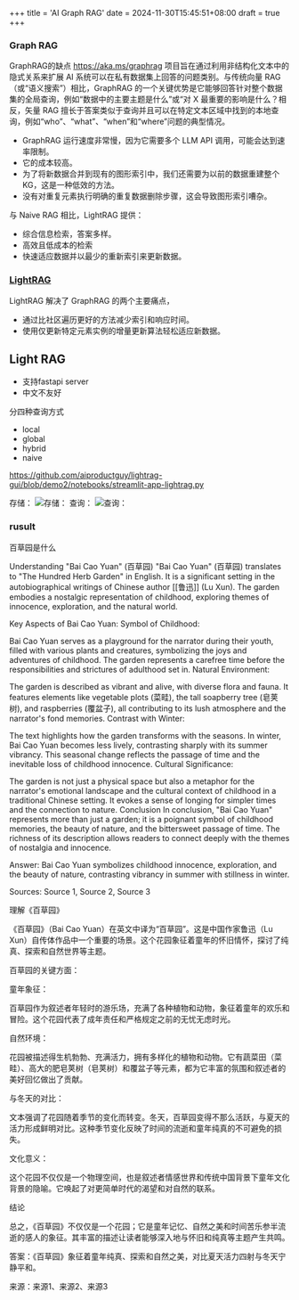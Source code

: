 +++
title = 'AI Graph RAG'
date = 2024-11-30T15:45:51+08:00
draft = true
+++


### Graph RAG

GraphRAG的缺点
https://aka.ms/graphrag 项目旨在通过利用非结构化文本中的隐式关系来扩展 AI 系统可以在私有数据集上回答的问题类别。与传统向量 RAG（或“语义搜索”）相比，GraphRAG 的一个关键优势是它能够回答针对整个数据集的全局查询，例如“数据中的主要主题是什么”或“对 X 最重要的影响是什么？相反，矢量 RAG 擅长于答案类似于查询并且可以在特定文本区域中找到的本地查询，例如“who”、“what”、“when”和“where”问题的典型情况。

* GraphRAG 运行速度非常慢，因为它需要多个 LLM API 调用，可能会达到速率限制。
* 它的成本较高。
* 为了将新数据合并到现有的图形索引中，我们还需要为以前的数据重建整个 KG，这是一种低效的方法。
* 没有对重复元素执行明确的重复数据删除步骤，这会导致图形索引嘈杂。

与 Naive RAG 相比，LightRAG 提供：
* 综合信息检索，答案多样。
* 高效且低成本的检索
* 快速适应数据并以最少的重新索引来更新数据。

### [LightRAG](https://github.com/HKUDS/LightRAG)
LightRAG 解决了 GraphRAG 的两个主要痛点，
* 通过比社区遍历更好的方法减少索引和响应时间。
* 使用仅更新特定元素实例的增量更新算法轻松适应新数据。


## Light RAG
- 支持fastapi server
- 中文不友好
  
分四种查询方式
- local
- global
- hybrid
- naive

<https://github.com/aiproductguy/lightrag-gui/blob/demo2/notebooks/streamlit-app-lightrag.py>

存储：
![存储：](https://camo.githubusercontent.com/fa79bd2d317163583e8acdeb7c28b16d10652cfcd92c4bab85cc00954ffb1888/68747470733a2f2f6c6561726e6f70656e63762e636f6d2f77702d636f6e74656e742f75706c6f6164732f323032342f31312f4c696768745241472d566563746f7244422d4a736f6e2d4b562d53746f72652d496e646578696e672d466c6f7763686172742d7363616c65642e6a7067)
查询：
![查询：](https://camo.githubusercontent.com/32d67fdd28040d24756373fc674cae593b9961c2ef84fb8a0a8104f33735ab2a/68747470733a2f2f6c6561726e6f70656e63762e636f6d2f77702d636f6e74656e742f75706c6f6164732f323032342f31312f4c696768745241472d5175657279696e672d466c6f7763686172742d4475616c2d4c6576656c2d52657472696576616c2d47656e65726174696f6e2d4b6e6f776c656467652d4772617068732d7363616c65642e6a7067)

### rusult

百草园是什么

Understanding "Bai Cao Yuan" (百草园)
"Bai Cao Yuan" (百草园) translates to "The Hundred Herb Garden" in English. It is a significant setting in the autobiographical writings of Chinese author [[鲁迅]] (Lu Xun). The garden embodies a nostalgic representation of childhood, exploring themes of innocence, exploration, and the natural world.

Key Aspects of Bai Cao Yuan:
Symbol of Childhood:

Bai Cao Yuan serves as a playground for the narrator during their youth, filled with various plants and creatures, symbolizing the joys and adventures of childhood. The garden represents a carefree time before the responsibilities and strictures of adulthood set in.
Natural Environment:

The garden is described as vibrant and alive, with diverse flora and fauna. It features elements like vegetable plots (菜畦), the tall soapberry tree (皂荚树), and raspberries (覆盆子), all contributing to its lush atmosphere and the narrator's fond memories.
Contrast with Winter:

The text highlights how the garden transforms with the seasons. In winter, Bai Cao Yuan becomes less lively, contrasting sharply with its summer vibrancy. This seasonal change reflects the passage of time and the inevitable loss of childhood innocence.
Cultural Significance:

The garden is not just a physical space but also a metaphor for the narrator's emotional landscape and the cultural context of childhood in a traditional Chinese setting. It evokes a sense of longing for simpler times and the connection to nature.
Conclusion
In conclusion, "Bai Cao Yuan" represents more than just a garden; it is a poignant symbol of childhood memories, the beauty of nature, and the bittersweet passage of time. The richness of its description allows readers to connect deeply with the themes of nostalgia and innocence.

Answer: Bai Cao Yuan symbolizes childhood innocence, exploration, and the beauty of nature, contrasting vibrancy in summer with stillness in winter.

Sources: Source 1, Source 2, Source 3

理解《百草园》

《百草园》（Bai Cao Yuan）在英文中译为“百草园”。这是中国作家鲁迅（Lu Xun）自传体作品中一个重要的场景。这个花园象征着童年的怀旧情怀，探讨了纯真、探索和自然世界等主题。

百草园的关键方面：

童年象征：

百草园作为叙述者年轻时的游乐场，充满了各种植物和动物，象征着童年的欢乐和冒险。这个花园代表了成年责任和严格规定之前的无忧无虑时光。

自然环境：

花园被描述得生机勃勃、充满活力，拥有多样化的植物和动物。它有蔬菜田（菜畦）、高大的肥皂荚树（皂荚树）和覆盆子等元素，都为它丰富的氛围和叙述者的美好回忆做出了贡献。

与冬天的对比：

文本强调了花园随着季节的变化而转变。冬天，百草园变得不那么活跃，与夏天的活力形成鲜明对比。这种季节变化反映了时间的流逝和童年纯真的不可避免的损失。

文化意义：

这个花园不仅仅是一个物理空间，也是叙述者情感世界和传统中国背景下童年文化背景的隐喻。它唤起了对更简单时代的渴望和对自然的联系。

结论

总之，《百草园》不仅仅是一个花园；它是童年记忆、自然之美和时间苦乐参半流逝的感人的象征。其丰富的描述让读者能够深入地与怀旧和纯真等主题产生共鸣。

答案：《百草园》象征着童年纯真、探索和自然之美，对比夏天活力四射与冬天宁静平和。

来源：来源1、来源2、来源3